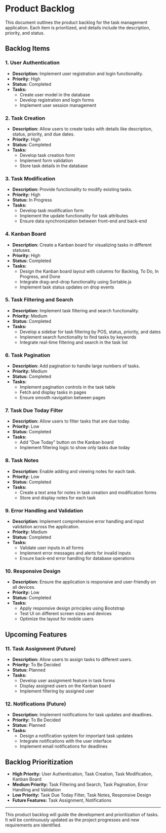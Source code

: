 # Product Backlog

This document outlines the product backlog for the task management application. Each item is prioritized, and details include the description, priority, and status.

## Backlog Items

### 1. User Authentication
- **Description:** Implement user registration and login functionality.
- **Priority:** High
- **Status:** Completed
- **Tasks:**
  - Create user model in the database
  - Develop registration and login forms
  - Implement user session management

### 2. Task Creation
- **Description:** Allow users to create tasks with details like description, status, priority, and due dates.
- **Priority:** High
- **Status:** Completed
- **Tasks:**
  - Develop task creation form
  - Implement form validation
  - Store task details in the database

### 3. Task Modification
- **Description:** Provide functionality to modify existing tasks.
- **Priority:** High
- **Status:** In Progress
- **Tasks:**
  - Develop task modification form
  - Implement the update functionality for task attributes
  - Ensure data synchronization between front-end and back-end

### 4. Kanban Board
- **Description:** Create a Kanban board for visualizing tasks in different statuses.
- **Priority:** High
- **Status:** Completed
- **Tasks:**
  - Design the Kanban board layout with columns for Backlog, To Do, In Progress, and Done
  - Integrate drag-and-drop functionality using Sortable.js
  - Implement task status updates on drop events

### 5. Task Filtering and Search
- **Description:** Implement task filtering and search functionality.
- **Priority:** Medium
- **Status:** Completed
- **Tasks:**
  - Develop a sidebar for task filtering by POS, status, priority, and dates
  - Implement search functionality to find tasks by keywords
  - Integrate real-time filtering and search in the task list

### 6. Task Pagination
- **Description:** Add pagination to handle large numbers of tasks.
- **Priority:** Medium
- **Status:** Completed
- **Tasks:**
  - Implement pagination controls in the task table
  - Fetch and display tasks in pages
  - Ensure smooth navigation between pages

### 7. Task Due Today Filter
- **Description:** Allow users to filter tasks that are due today.
- **Priority:** Low
- **Status:** Completed
- **Tasks:**
  - Add "Due Today" button on the Kanban board
  - Implement filtering logic to show only tasks due today

### 8. Task Notes
- **Description:** Enable adding and viewing notes for each task.
- **Priority:** Low
- **Status:** Completed
- **Tasks:**
  - Create a text area for notes in task creation and modification forms
  - Store and display notes for each task

### 9. Error Handling and Validation
- **Description:** Implement comprehensive error handling and input validation across the application.
- **Priority:** Medium
- **Status:** Completed
- **Tasks:**
  - Validate user inputs in all forms
  - Implement error messages and alerts for invalid inputs
  - Ensure back-end error handling for database operations

### 10. Responsive Design
- **Description:** Ensure the application is responsive and user-friendly on all devices.
- **Priority:** Low
- **Status:** Completed
- **Tasks:**
  - Apply responsive design principles using Bootstrap
  - Test UI on different screen sizes and devices
  - Optimize the layout for mobile users

## Upcoming Features

### 11. Task Assignment (Future)
- **Description:** Allow users to assign tasks to different users.
- **Priority:** To Be Decided
- **Status:** Planned
- **Tasks:**
  - Develop user assignment feature in task forms
  - Display assigned users on the Kanban board
  - Implement filtering by assigned user

### 12. Notifications (Future)
- **Description:** Implement notifications for task updates and deadlines.
- **Priority:** To Be Decided
- **Status:** Planned
- **Tasks:**
  - Design a notification system for important task updates
  - Integrate notifications with the user interface
  - Implement email notifications for deadlines

## Backlog Prioritization

- **High Priority:** User Authentication, Task Creation, Task Modification, Kanban Board
- **Medium Priority:** Task Filtering and Search, Task Pagination, Error Handling and Validation
- **Low Priority:** Task Due Today Filter, Task Notes, Responsive Design
- **Future Features:** Task Assignment, Notifications

---

This product backlog will guide the development and prioritization of tasks. It will be continuously updated as the project progresses and new requirements are identified.
